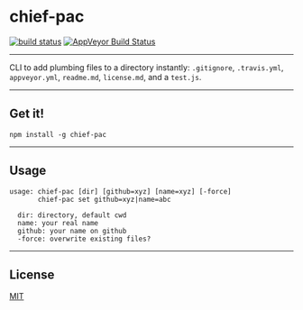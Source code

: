 # chief-pac

[![build status](http://img.shields.io/travis/chiefbiiko/chief-pac.svg?style=flat)](http://travis-ci.org/chiefbiiko/chief-pac) [![AppVeyor Build Status](https://ci.appveyor.com/api/projects/status/github/chiefbiiko/chief-pac?branch=master&svg=true)](https://ci.appveyor.com/project/chiefbiiko/chief-pac)

***

CLI to add plumbing files to a directory instantly: `.gitignore`, `.travis.yml`, `appveyor.yml`, `readme.md`, `license.md`, and a `test.js`.

***

## Get it!

```
npm install -g chief-pac
```

***

## Usage

```
usage: chief-pac [dir] [github=xyz] [name=xyz] [-force]
       chief-pac set github=xyz|name=abc

  dir: directory, default cwd
  name: your real name
  github: your name on github
  -force: overwrite existing files?
```

***

## License

[MIT](./license.md)
